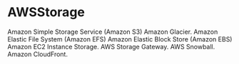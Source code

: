 # AWSStorage
Amazon Simple Storage Service (Amazon S3) Amazon Glacier. Amazon Elastic File System (Amazon EFS) Amazon Elastic Block Store (Amazon EBS) Amazon EC2 Instance Storage. AWS Storage Gateway. AWS Snowball. Amazon CloudFront.
